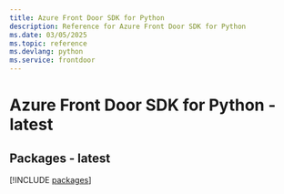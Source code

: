 ```yaml
---
title: Azure Front Door SDK for Python
description: Reference for Azure Front Door SDK for Python
ms.date: 03/05/2025
ms.topic: reference
ms.devlang: python
ms.service: frontdoor
---
```

# Azure Front Door SDK for Python - latest
## Packages - latest
[!INCLUDE [packages](front-door-index.md)]